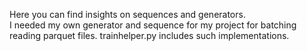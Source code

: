 Here you can find insights on sequences and generators.
<br> I needed my own generator and sequence for my project for batching reading parquet files. trainhelper.py includes such implementations.
